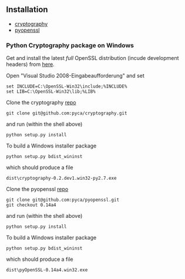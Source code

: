 ## Installation

* [cryptography](https://crossbar.io.s3.amazonaws.com/download/python/cryptography-0.2.dev1.win32-py2.7.exe)
* [pyopenssl](https://crossbar.io.s3.amazonaws.com/download/python/pyOpenSSL-0.14a4.win32.exe)

### Python Cryptography package on Windows

Get and install the latest *full* OpenSSL distribution (incude development headers) from [here](http://slproweb.com/download/Win32OpenSSL-1_0_1f.exe). 

Open "Visual Studio 2008-Eingabeaufforderung" and set

	set INCLUDE=C:\OpenSSL-Win32\include;%INCLUDE%
	set LIB=C:\OpenSSL-Win32\lib;%LIB%

Clone the cryptography [repo](https://github.com/pyca/cryptography)

	git clone git@github.com:pyca/cryptography.git

and run (within the shell above)

	python setup.py install

To build a Windows installer package

	python setup.py bdist_wininst

which should produce a file

	dist\cryptography-0.2.dev1.win32-py2.7.exe

Clone the pyopenssl [repo](https://github.com/pyca/pyopenssl)

	git clone git@github.com:pyca/pyopenssl.git
	git checkout 0.14a4

and run (within the shell above)

	python setup.py install

To build a Windows installer package

	python setup.py bdist_wininst

which should produce a file

	dist\pyOpenSSL-0.14a4.win32.exe
